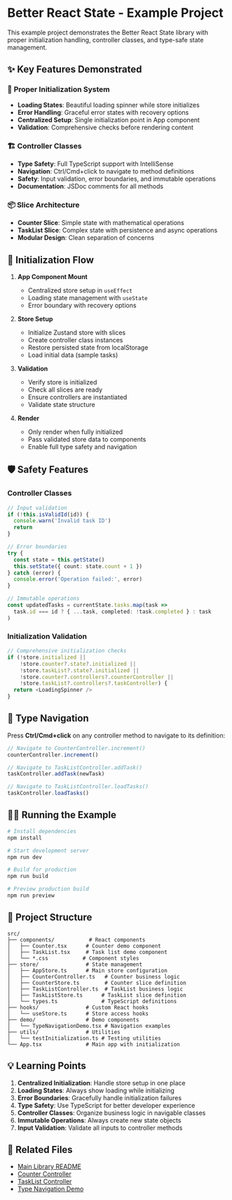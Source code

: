 # Better React State - Example Project

This example project demonstrates the Better React State library with proper initialization handling, controller classes, and type-safe state management.

## ✨ Key Features Demonstrated

### 🚀 **Proper Initialization System**
- **Loading States**: Beautiful loading spinner while store initializes
- **Error Handling**: Graceful error states with recovery options  
- **Centralized Setup**: Single initialization point in App component
- **Validation**: Comprehensive checks before rendering content

### 🏗️ **Controller Classes**
- **Type Safety**: Full TypeScript support with IntelliSense
- **Navigation**: Ctrl/Cmd+click to navigate to method definitions
- **Safety**: Input validation, error boundaries, and immutable operations
- **Documentation**: JSDoc comments for all methods

### 📦 **Slice Architecture**
- **Counter Slice**: Simple state with mathematical operations
- **TaskList Slice**: Complex state with persistence and async operations
- **Modular Design**: Clean separation of concerns

## 🔄 Initialization Flow

1. **App Component Mount**
   - Centralized store setup in `useEffect`
   - Loading state management with `useState`
   - Error boundary with recovery options

2. **Store Setup**
   - Initialize Zustand store with slices
   - Create controller class instances
   - Restore persisted state from localStorage
   - Load initial data (sample tasks)

3. **Validation**
   - Verify store is initialized
   - Check all slices are ready
   - Ensure controllers are instantiated
   - Validate state structure

4. **Render**
   - Only render when fully initialized
   - Pass validated store data to components
   - Enable full type safety and navigation

## 🛡️ Safety Features

### **Controller Classes**
```typescript
// Input validation
if (!this.isValidId(id)) {
  console.warn('Invalid task ID')
  return
}

// Error boundaries
try {
  const state = this.getState()
  this.setState({ count: state.count + 1 })
} catch (error) {
  console.error('Operation failed:', error)
}

// Immutable operations
const updatedTasks = currentState.tasks.map(task =>
  task.id === id ? { ...task, completed: !task.completed } : task
)
```

### **Initialization Validation**
```typescript
// Comprehensive initialization checks
if (!store.initialized || 
    !store.counter?.state?.initialized || 
    !store.taskList?.state?.initialized ||
    !store.counter?.controllers?.counterController ||
    !store.taskList?.controllers?.taskController) {
  return <LoadingSpinner />
}
```

## 🎯 Type Navigation

Press **Ctrl/Cmd+click** on any controller method to navigate to its definition:

```typescript
// Navigate to CounterController.increment()
counterController.increment()

// Navigate to TaskListController.addTask()
taskController.addTask(newTask)

// Navigate to TaskListController.loadTasks()
taskController.loadTasks()
```

## 🏃‍♂️ Running the Example

```bash
# Install dependencies
npm install

# Start development server
npm run dev

# Build for production
npm run build

# Preview production build
npm run preview
```

## 📁 Project Structure

```
src/
├── components/           # React components
│   ├── Counter.tsx      # Counter demo component
│   ├── TaskList.tsx     # Task list demo component
│   └── *.css           # Component styles
├── store/               # State management
│   ├── AppStore.ts      # Main store configuration
│   ├── CounterController.ts   # Counter business logic
│   ├── CounterStore.ts        # Counter slice definition
│   ├── TaskListController.ts  # TaskList business logic
│   ├── TaskListStore.ts      # TaskList slice definition
│   └── types.ts              # TypeScript definitions
├── hooks/               # Custom React hooks
│   └── useStore.ts      # Store access hooks
├── demo/                # Demo components
│   └── TypeNavigationDemo.tsx # Navigation examples
├── utils/               # Utilities
│   └── testInitialization.ts # Testing utilities
└── App.tsx              # Main app with initialization
```

## 💡 Learning Points

1. **Centralized Initialization**: Handle store setup in one place
2. **Loading States**: Always show loading while initializing
3. **Error Boundaries**: Gracefully handle initialization failures
4. **Type Safety**: Use TypeScript for better developer experience
5. **Controller Classes**: Organize business logic in navigable classes
6. **Immutable Operations**: Always create new state objects
7. **Input Validation**: Validate all inputs to controller methods

## 🔗 Related Files

- [Main Library README](../../README.md)
- [Counter Controller](src/store/CounterController.ts)
- [TaskList Controller](src/store/TaskListController.ts)
- [Type Navigation Demo](src/components/demo/TypeNavigationDemo.tsx)
